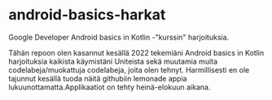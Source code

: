# android-basics-harkat
Google Developer Android basics in Kotlin -"kurssin" harjoituksia.

Tähän repoon olen kasannut kesällä 2022 tekemiäni Android basics in Kotlin harjoituksia kaikista käymistäni Uniteista sekä muutamia muita codelabeja/muokattuja codelabeja, joita olen tehnyt.
Harmillisesti en ole tajunnut kesällä tuoda näitä githubiin lemonade appia lukuunottamatta.Applikaatiot on tehty heinä-elokuun aikana.
